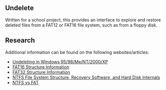 Undelete
--------

Written for a school project, this provides an interface to explore and restore
deleted files from a FAT12 or FAT16 file system, such as from a floppy disk.


Research
--------

Additional information can be found on the following websites/articles:

- [Undeleting in Windows 95/98/Me/NT/2000/XP](http://www.codeguru.com/Cpp/W-P/system/misc/article.php/c5723/)
- [FAT16 Structure Information](http://home.teleport.com/~brainy/fat16.htm)
- [FAT32 Structure Information](http://home.teleport.com/~brainy/fat32.htm)
- [NTFS File System Structure, Recovery Software, and Hard Disk Internals](http://www.ntfs.com/)
- [NTFS vs FAT](http://www.ntfs.com/ntfs_vs_fat.htm)

